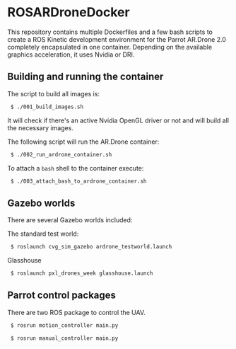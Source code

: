 # ROSARDroneDocker
This repository contains multiple Dockerfiles and a few bash scripts to create a ROS Kinetic development environment for the Parrot AR.Drone 2.0 completely encapsulated in one container. Depending on the available graphics acceleration, it uses Nvidia or DRI.


## Building and running the container

The script to build all images is:
```bash
 $ ./001_build_images.sh
```
It will check if there's an active Nvidia OpenGL driver or not and will build all the necessary images.


The following script will run the AR.Drone container:
```bash
 $ ./002_run_ardrone_container.sh 
```

To attach a `bash` shell to the container execute:
```bash
 $ ./003_attach_bash_to_ardrone_container.sh
```

## Gazebo worlds
There are several Gazebo worlds included:

The standard test world:
```bash
 $ roslaunch cvg_sim_gazebo ardrone_testworld.launch
```

Glasshouse
```bash
 $ roslaunch pxl_drones_week glasshouse.launch
```

## Parrot control packages
There are two ROS package to control the UAV.

```bash
 $ rosrun motion_controller main.py
```

```bash
 $ rosrun manual_controller main.py
```

